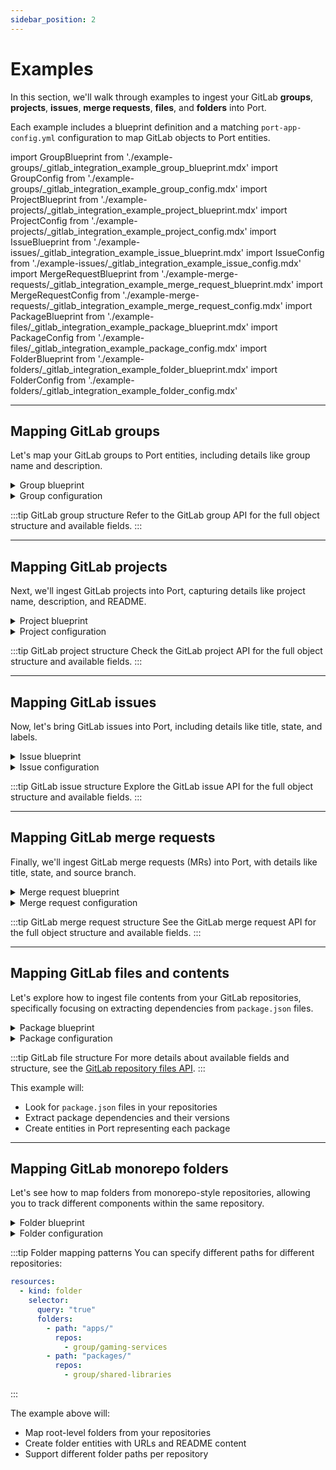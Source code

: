 ```yaml
---
sidebar_position: 2
---
```


# Examples

In this section, we'll walk through examples to ingest your GitLab **groups**, **projects**, **issues**, **merge requests**, **files**, and **folders** into Port. 

Each example includes a blueprint definition and a matching `port-app-config.yml` configuration to map GitLab objects to Port entities.

import GroupBlueprint from './example-groups/_gitlab_integration_example_group_blueprint.mdx'
import GroupConfig from './example-groups/_gitlab_integration_example_group_config.mdx'
import ProjectBlueprint from './example-projects/_gitlab_integration_example_project_blueprint.mdx'
import ProjectConfig from './example-projects/_gitlab_integration_example_project_config.mdx'
import IssueBlueprint from './example-issues/_gitlab_integration_example_issue_blueprint.mdx'
import IssueConfig from './example-issues/_gitlab_integration_example_issue_config.mdx'
import MergeRequestBlueprint from './example-merge-requests/_gitlab_integration_example_merge_request_blueprint.mdx'
import MergeRequestConfig from './example-merge-requests/_gitlab_integration_example_merge_request_config.mdx'
import PackageBlueprint from './example-files/_gitlab_integration_example_package_blueprint.mdx'
import PackageConfig from './example-files/_gitlab_integration_example_package_config.mdx'
import FolderBlueprint from './example-folders/_gitlab_integration_example_folder_blueprint.mdx'
import FolderConfig from './example-folders/_gitlab_integration_example_folder_config.mdx'

---

## Mapping GitLab groups

Let's map your GitLab groups to Port entities, including details like group name and description.

<details>
<summary>Group blueprint</summary>
<GroupBlueprint />
</details>

<details>
<summary>Group configuration</summary>
<GroupConfig />
</details>

:::tip GitLab group structure
Refer to the GitLab group API for the full object structure and available fields.
:::

---

## Mapping GitLab projects

Next, we'll ingest GitLab projects into Port, capturing details like project name, description, and README.

<details>
<summary>Project blueprint</summary>
<ProjectBlueprint />
</details>

<details>
<summary>Project configuration</summary>
<ProjectConfig />
</details>

:::tip GitLab project structure
Check the GitLab project API for the full object structure and available fields.
:::

---

## Mapping GitLab issues

Now, let's bring GitLab issues into Port, including details like title, state, and labels.

<details>
<summary>Issue blueprint</summary>
<IssueBlueprint />
</details>

<details>
<summary>Issue configuration</summary>
<IssueConfig />
</details>

:::tip GitLab issue structure
Explore the GitLab issue API for the full object structure and available fields.
:::

---

## Mapping GitLab merge requests

Finally, we'll ingest GitLab merge requests (MRs) into Port, with details like title, state, and source branch.

<details>
<summary>Merge request blueprint</summary>
<MergeRequestBlueprint />
</details>

<details>
<summary>Merge request configuration</summary>
<MergeRequestConfig />
</details>

:::tip GitLab merge request structure
See the GitLab merge request API for the full object structure and available fields.
:::

---

## Mapping GitLab files and contents

Let's explore how to ingest file contents from your GitLab repositories, specifically focusing on extracting dependencies from `package.json` files.

<details>
<summary>Package blueprint</summary>
<PackageBlueprint />
</details>

<details>
<summary>Package configuration</summary>
<PackageConfig />
</details>

:::tip GitLab file structure
For more details about available fields and structure, see the [GitLab repository files API](https://docs.gitlab.com/ee/api/repository_files.html).
:::

This example will:
- Look for `package.json` files in your repositories
- Extract package dependencies and their versions
- Create entities in Port representing each package

---

## Mapping GitLab monorepo folders

Let's see how to map folders from monorepo-style repositories, allowing you to track different components within the same repository.

<details>
<summary>Folder blueprint</summary>
<FolderBlueprint />
</details>

<details>
<summary>Folder configuration</summary>
<FolderConfig />
</details>

:::tip Folder mapping patterns
You can specify different paths for different repositories:

```yaml showLineNumbers
resources:
  - kind: folder
    selector:
      query: "true"
      folders:
        - path: "apps/"
          repos:
            - group/gaming-services
        - path: "packages/"
          repos:
            - group/shared-libraries
```
:::

The example above will:
- Map root-level folders from your repositories
- Create folder entities with URLs and README content
- Support different folder paths per repository
